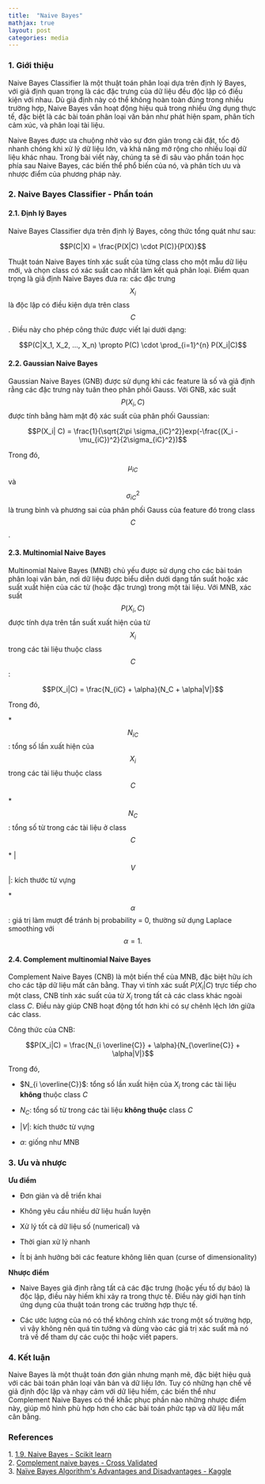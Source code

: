 ```yaml
---
title:  "Naive Bayes"
mathjax: true
layout: post
categories: media
---
```


### 1. Giới thiệu 

Naive Bayes Classifier là một thuật toán phân loại dựa trên định lý Bayes, với giả định quan trọng là các đặc trưng của dữ liệu đều độc lập có điều kiện với nhau. Dù giả định này có thể không hoàn toàn đúng trong nhiều trường hợp, Naive Bayes vẫn hoạt động hiệu quả trong nhiều ứng dụng thực tế, đặc biệt là các bài toán phân loại văn bản như phát hiện spam, phân tích cảm xúc, và phân loại tài liệu.

Naive Bayes được ưa chuộng nhờ vào sự đơn giản trong cài đặt, tốc độ nhanh chóng khi xử lý dữ liệu lớn, và khả năng mở rộng cho nhiều loại dữ liệu khác nhau. Trong bài viết này, chúng ta sẽ đi sâu vào phần toán học phía sau Naive Bayes, các biến thể phổ biến của nó, và phân tích ưu và nhược điểm của phương pháp này.

### 2. Naive Bayes Classifier - Phần toán 

#### 2.1. Định lý Bayes 

Naive Bayes Classifier dựa trên định lý Bayes, công thức tổng quát như sau:

$$P(C|X) = \frac{P(X|C) \cdot P(C)}{P(X)}$$

Thuật toán Naive Bayes tính xác suất của từng class cho một mẫu dữ liệu mới, và chọn class có xác suất cao nhất làm kết quả phân loại. Điểm quan trọng là giả định Naive Bayes đưa ra: các đặc trưng $$X_i$$ là độc lập có điều kiện dựa trên class $$C$$. Điều này cho phép công thức được viết lại dưới dạng:

$$P(C|X_1, X_2, ..., X_n) \propto P(C) \cdot \prod_{i=1}^{n} P(X_i|C)$$

#### 2.2. Gaussian Naive Bayes

Gaussian Naive Bayes (GNB) được sử dụng khi các feature là số và giả định rằng các đặc trưng này tuân theo phân phối Gauss. Với GNB, xác suất $$P(X_i, C)$$ được tính bằng hàm mật độ xác suất của phân phối Gaussian:

$$P(X_i| C) = \frac{1}{\sqrt{2\pi \sigma_{iC}^2}}exp(-\frac{(X_i - \mu_{iC})^2}{2\sigma_{iC}^2})$$

Trong đó, $$\mu_{iC}$$ và $$\sigma_{iC}^2$$ là trung bình và phương sai của phân phối Gauss của feature đó trong class $$C$$. 

#### 2.3. Multinomial Naive Bayes

Multinomial Naive Bayes (MNB) chủ yếu được sử dụng cho các bài toán phân loại văn bản, nơi dữ liệu được biểu diễn dưới dạng tần suất hoặc xác suất xuất hiện của các từ (hoặc đặc trưng) trong một tài liệu. Với MNB, xác suất $$P(X_i, C)$$ được tính dựa trên tần suất xuất hiện của từ $$X_i$$ trong các tài liệu thuộc class $$C$$: 

$$P(X_i|C) = \frac{N_{iC} + \alpha}{N_C + \alpha|V|}$$

Trong đó, 

\* $$N_{iC}$$ : tổng số lần xuất hiện của $$X_i$$ trong các tài liệu thuộc class $$C$$ 

\* $$N_C$$: tổng số từ trong các tài liệu ở class $$C$$

\* \|$$V$$\|: kích thước từ vựng

\* $$\alpha$$: giá trị làm mượt để tránh bị probability = 0, thường sử dụng Laplace smoothing với $$\alpha = 1.$$



#### 2.4. Complement multinomial Naive Bayes 

Complement Naive Bayes (CNB) là một biến thể của MNB, đặc biệt hữu ích cho các tập dữ liệu mất cân bằng. Thay vì tính xác suất $P(X_i|C)$ trực tiếp cho một class, CNB tính xác suất của từ $X_i$ trong tất cả các class khác ngoài class $C$. Điều này giúp CNB hoạt động tốt hơn khi có sự chênh lệch lớn giữa các class.

Công thức của CNB: 

$$P(X_i|C) = \frac{N_{i \overline{C}} + \alpha}{N_{\overline{C}} + \alpha|V|}$$

Trong đó, 

* $N_{i \overline{C}}$: tổng số lần xuất hiện của $X_i$ trong các tài liệu **không** thuộc class $C$

* $N_C$: tổng số từ trong các tài liệu **không thuộc** class $C$

* $|V|$: kích thước từ vựng

* $\alpha$: giống như MNB

### 3. Ưu và nhược 

**Ưu điểm** 

* Đơn giản và dễ triển khai 

* Không yêu cầu nhiều dữ liệu huấn luyện 

* Xử lý tốt cả dữ liệu số (numerical) và  

* Thời gian xử lý nhanh

* Ít bị ảnh hưởng bởi các feature không liên quan (curse of dimensionality)

**Nhược điểm**

* Naive Bayes giả định rằng tất cả các đặc trưng (hoặc yếu tố dự báo) là độc lập, điều này hiếm khi xảy ra trong thực tế. Điều này giới hạn tính ứng dụng của thuật toán trong các trường hợp thực tế.

* Các ước lượng của nó có thể không chính xác trong một số trường hợp, vì vậy không nên quá tin tưởng và dùng vào các giá trị xác suất mà nó trả về để tham dự các cuộc thi hoặc viết papers. 


### 4. Kết luận 

Naive Bayes là một thuật toán đơn giản nhưng mạnh mẽ, đặc biệt hiệu quả với các bài toán phân loại văn bản và dữ liệu lớn. Tuy có những hạn chế về giả định độc lập và nhạy cảm với dữ liệu hiếm, các biến thể như Complement Naive Bayes có thể khắc phục phần nào những nhược điểm này, giúp mô hình phù hợp hơn cho các bài toán phức tạp và dữ liệu mất cân bằng.


### References
1\. [1.9. Naive Bayes - Scikit learn][sklearn_blog]  
2\. [Complement naive bayes - Cross Validated][complement_naive_bayes]  
3\. [Naïve Bayes Algorithm's Advantages and Disadvantages - Kaggle][kaggle_sharing]

[sklearn_blog]: https://scikit-learn.org/stable/modules/naive_bayes.html
[complement_naive_bayes]: https://stats.stackexchange.com/questions/126009/complement-naive-bayes?fbclid=IwY2xjawFu5nlleHRuA2FlbQIxMAABHRLpkd8GUz2YboUH8UvGyJLjbqbFZ7MfNNNXZaTfMt81mnVjFWgz34cJvQ_aem_BrGkxexFczlf1946cjxcDg
[kaggle_sharing]: https://www.kaggle.com/discussions/getting-started/225022